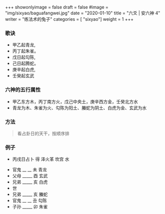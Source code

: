 +++
showonlyimage = false
draft = false
#image = "img/sixyao/baguafangwei.jpg"
date = "2020-01-10"
title = "六爻 | 安六神 4"
writer = "练法术的兔子"
categories = [ "sixyao"]
weight = 1
+++

### 歌诀
* 甲乙起青龙, 
* 丙丁起朱雀。
* 戊日起勾陈,
* 己日起腾蛇。
* 庚辛起白虎,
* 壬癸起玄武

### 六神的五行属性
* 甲乙东方木，丙丁南方火，戊己中央土，庚辛西方金，壬癸北方水
* 青龙为木、朱雀为火、勾陈为阳土、螣蛇为阴土、白虎为金、玄武为水

### 方法
> 看占卦日的天干，按顺序排

### 例子 
- 丙戌日占卜 得 泽火革 坎宫 水
* 官鬼 __ __ 未 青龙
* 父母 _____ 酉 玄武
* 兄弟 _____ 亥 白虎
* 世
* 兄弟 _____ 亥 螣蛇
* 官鬼 __ __ 丑 勾陈
* 子孙 _____ 卯 朱雀